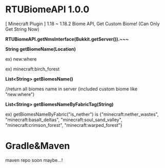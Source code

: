 # RTUBiomeAPI 1.0.0
[ Minecraft Plugin ] 1.18 ~ 1.18.2 Biome API, Get Custom Biome!
(Can Only Get String Now)

**RTUBiomeAPI.getNmsInterface(Bukkit.getServer()).~~~**

**String getBiomeName(Location)**

ex) new:where

ex) minecraft:birch_forest


**List<String<String>> getBiomesName()**

//return all biomes name in server (included custom biome like "new:where")


**List<String<String>> getBiomesNameByFabricTag(String)**

ex) getBiomesNameByFabric("is_nether")  is  {"minecraft:nether_wastes", "minecraft:basalt_deltas", "minecraft:soul_sand_valley", "minecraft:crimson_forest", "minecraft:warped_forest"}

# Gradle&Maven
maven repo soon maybe...!
